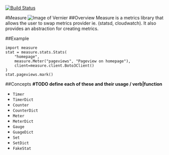 [![Build Status](https://travis-ci.org/NorthIsUp/measure.svg)](https://travis-ci.org/NorthIsUp/measure)

#Measure
![Image of Vernier](https://1o411sciportfolio.files.wordpress.com/2011/09/vernier-caliper-use.jpg)
##Overview
Measure is a metrics library that allows the user to swap metrics provider ie. (statsd, cloudwatch). It also provides an abstraction for creating metrics.

##Example

```
import measure
stat = measure.stats.Stats(
    "homepage",
    measure.Meter("pageviews", "Pageview on homepage"),
    client=measure.client.Boto3Client()
)
stat.pageviews.mark()
```


##Concepts
**#TODO define each of these and their usage / verb|function**

- `Timer`
- `TimerDict`
- `Counter`
- `CounterDict`
- `Meter`
- `MeterDict`
- `Gauge`
- `GuageDict`
- `Set`
- `SetDict`
- `FakeStat`

